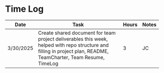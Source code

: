 # Time Log

| Date       | Task                                                                                                                                                              | Hours | Notes |
|------------|-------------------------------------------------------------------------------------------------------------------------------------------------------------------|-------|-------|
| 3/30/2025  | Create shared document for team project deliverables this week, helped with repo structure and filling in project plan, README, TeamCharter, Team Resume, TimeLog | 3     | JC    |